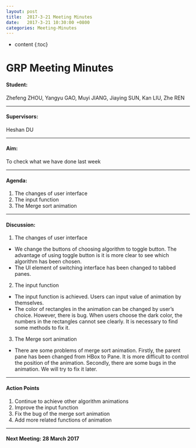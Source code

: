 ```yaml
---
layout: post
title:  2017-3-21 Meeting Minutes
date:   2017-3-21 10:30:00 +0800
categories: Meeting-Minutes
---
```


* content
{:toc}


# GRP Meeting Minutes


#### Student: 

Zhefeng ZHOU, Yangyu GAO, Muyi JIANG, Jiaying SUN, Kan LIU, Zhe REN

---

#### Supervisors: 

Heshan DU

---

#### Aim: 

To check what we have done last week



---

#### Agenda: 

1.	The changes of user interface
2.	The input function
3.	The Merge sort animation

---

#### Discussion:

1.	The changes of user interface
 *	We change the buttons of choosing algorithm to toggle button. The advantage of using toggle button is it is more clear to see which algorithm has been chosen.
 *	The UI element of switching interface has been changed to tabbed panes.

2.	The input function
 *	The input function is achieved. Users can input value of animation by themselves.
 *	The color of rectangles in the animation can be changed by user’s choice. However, there is bug. When users choose the dark color, the numbers in the rectangles cannot see clearly. It is necessary to find some methods to fix it.

3. The Merge sort animation
 *	There are some problems of merge sort animation. Firstly, the parent pane has been changed from HBox to Pane. It is more difficult to control the position of the animation. Secondly, there are some bugs in the animation. We will try to fix it later.
---

#### Action Points

1.	Continue to achieve other algorithm animations
2.	Improve the input function
3.	Fix the bug of the merge sort animation
4.	Add more related functions of animation


	
---
	 
#### Next Meeting: 28 March 2017


